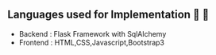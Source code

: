 
## Languages used for Implementation  :scroll: :wrench:
  * Backend : Flask Framework with SqlAlchemy
  * Frontend : HTML,CSS,Javascript,Bootstrap3
  
</div>
  
